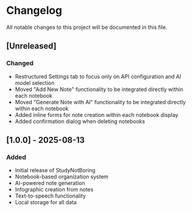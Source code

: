 # Changelog

All notable changes to this project will be documented in this file.

## [Unreleased]

### Changed
- Restructured Settings tab to focus only on API configuration and AI model selection
- Moved "Add New Note" functionality to be integrated directly within each notebook
- Moved "Generate Note with AI" functionality to be integrated directly within each notebook
- Added inline forms for note creation within each notebook display
- Added confirmation dialog when deleting notebooks

## [1.0.0] - 2025-08-13

### Added
- Initial release of StudyNotBoring
- Notebook-based organization system
- AI-powered note generation
- Infographic creation from notes
- Text-to-speech functionality
- Local storage for all data